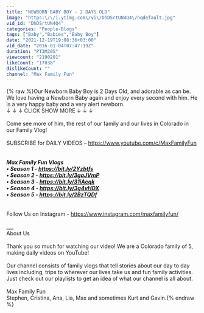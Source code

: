 ```yaml
---
title: "NEWBORN BABY BOY - 2 DAYS OLD"
image: "https:\/\/i.ytimg.com\/vi\/DhDSrtUN4Q4\/hqdefault.jpg"
vid_id: "DhDSrtUN4Q4"
categories: "People-Blogs"
tags: ["Baby","Babies","Baby Boy"]
date: "2021-12-19T19:08:36+03:00"
vid_date: "2016-01-04T07:47:19Z"
duration: "PT3M20S"
viewcount: "2190201"
likeCount: "17038"
dislikeCount: ""
channel: "Max Family Fun"
---
```

{% raw %}Our Newborn Baby Boy is 2 Days Old, and adorable as can be. We love having a Newborn Baby again and enjoy every second with him. He is a very happy baby and a very alert newborn. <br />↓ ↓ ↓ CLICK SHOW MORE ↓ ↓ ↓<br /><br />Come see more of him, the rest of our family and our lives in Colorado in our Family Vlog!<br /><br />SUBSCRIBE for DAILY VIDEOS – <a rel="nofollow" target="blank" href="https://www.youtube.com/c/MaxFamilyFun">https://www.youtube.com/c/MaxFamilyFun</a><br /><br />___<br />Max Family Fun Vlogs<br />• Season 1 - <a rel="nofollow" target="blank" href="https://bit.ly/2Yzbtfs">https://bit.ly/2Yzbtfs</a><br />• Season 2 - <a rel="nofollow" target="blank" href="https://bit.ly/3gaJVmP">https://bit.ly/3gaJVmP</a><br />• Season 3 - <a rel="nofollow" target="blank" href="https://bit.ly/31iAcqk">https://bit.ly/31iAcqk</a><br />• Season 4 - <a rel="nofollow" target="blank" href="https://bit.ly/3g4vHDX">https://bit.ly/3g4vHDX</a><br />• Season 5 - <a rel="nofollow" target="blank" href="https://bit.ly/2BzTQDf">https://bit.ly/2BzTQDf</a><br /><br />___<br />Follow Us on Instagram - <a rel="nofollow" target="blank" href="https://www.instagram.com/maxfamilyfun/">https://www.instagram.com/maxfamilyfun/</a><br /><br />___<br />About Us<br /><br />Thank you so much for watching our video! We are a Colorado family of 5, making daily videos on YouTube!<br /><br />Our channel consists of family vlogs that tell stories about our day to day lives including, trips to wherever our lives take us and fun family activities.  Just check out our playlists to get an idea of what our channel is all about.<br /><br />Max Family Fun<br />Stephen, Cristina, Ana, Lia, Max and sometimes Kurt and Gavin.{% endraw %}
